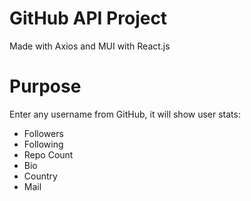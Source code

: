 # GitHub API Project
Made with Axios and MUI with React.js

# Purpose
Enter any username from GitHub, it will show user stats:

* Followers
* Following
* Repo Count
* Bio
* Country
* Mail
